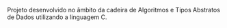 Projeto desenvolvido no âmbito da cadeira de Algoritmos e Tipos Abstratos de Dados utilizando a linguagem C.
